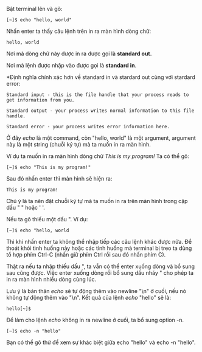 Bật terminal lên và gõ:

```
[~]$ echo "hello, world"
```

Nhấn enter ta thấy câu lệnh trên in ra màn hình dòng chữ:

```
hello, world
```

Nơi mà dòng chữ này được in ra được gọi là **standard out.**

Nơi mà lệnh được nhập vào được gọi là **standard in**.

\*Định nghĩa chính xác hơn về standard in và stardard out cùng với stardard error:

```
Standard input - this is the file handle that your process reads to get information from you.

Standard output - your process writes normal information to this file handle.

Standard error - your process writes error information here.
```

Ở đây _echo_ là một command, còn "hello, world" là một argument, argument này là một string \(chuỗi ký tự\) mà ta muốn in ra màn hình.

Ví dụ ta muốn in ra màn hình dòng chữ _This is my program!_ Ta có thể gõ:

```
[~]$ echo "This is my program!"
```

Sau đó nhấn enter thì màn hình sẽ hiện ra:

```
This is my program!
```

Chú ý là ta nên đặt chuỗi ký tự mà ta muốn in ra trên màn hình trong cặp dấu " " hoặc ' '.

Nếu ta gõ thiếu một dấu ". Ví dụ:

```
[~]$ echo "hello, world
```

Thì khi nhấn enter ta không thể nhập tiếp các câu lệnh khác được nữa. Để thoát khỏi tình huống này hoặc các tình huống mà terminal bị treo ta dùng tổ hợp phím Ctrl-C \(nhấn giữ phím Ctrl rồi sau đó nhấn phím C\).

Thật ra nếu ta nhập thiếu dấu ", ta vẫn có thể enter xuống dòng và bổ sung sau cũng được. Việc enter xuống dòng rồi bổ sung dấu  nháy " cho phép ta in ra màn hình nhiều dòng cùng lúc.

Lưu ý là bản thân _echo_ sẽ tự động thêm vào newline "\n" ở cuối, nếu nó không tự động thêm vào "\n". Kết quả của lệnh _echo_ "hello" sẽ là:

```
hello[~]$
```

Để làm cho lệnh _echo_ không in ra newline ở cuối, ta bổ sung option -n.

```
[~]$ echo -n "hello"
```

Bạn có thể gõ thử để xem sự khác biệt giữa echo "hello" và echo -n "hello".

